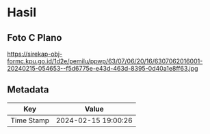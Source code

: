 # Hasil

## Foto C Plano

https://sirekap-obj-formc.kpu.go.id/1d2e/pemilu/ppwp/63/07/06/20/16/6307062016001-20240215-054653--f5d6775e-e43d-463d-8395-0d40a1e8ff63.jpg


## Metadata

| Key        | Value               |
| ---------- | ------------------- |
| Time Stamp | 2024-02-15 19:00:26 |



